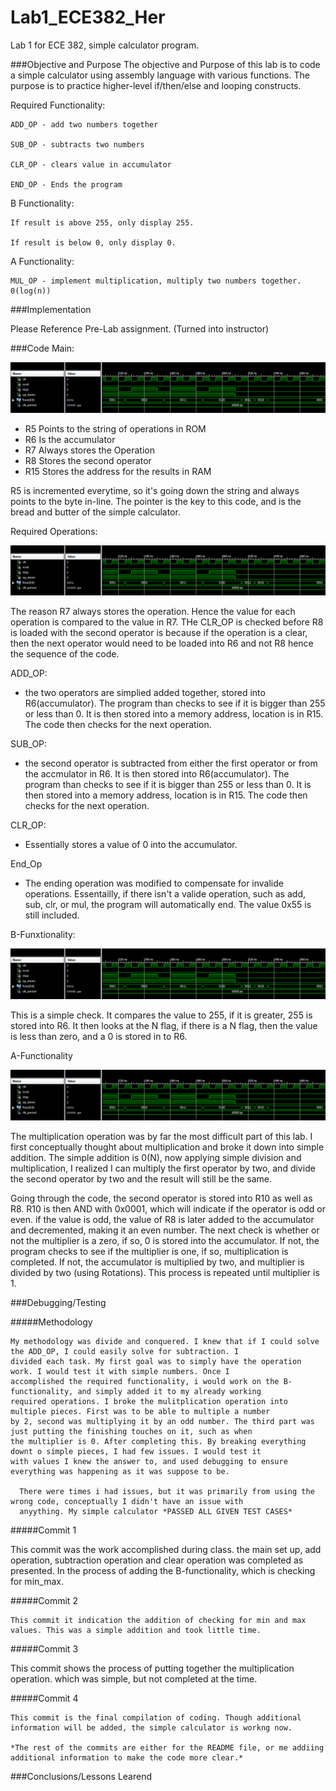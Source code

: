 Lab1_ECE382_Her
===============


Lab 1 for ECE 382, simple calculator program.

###Objective and Purpose
The objective and Purpose of this lab is to code a simple calculator using assembly language with various functions. The purpose is to practice higher-level if/then/else and looping constructs.

  Required Functionality:
  
    ADD_OP - add two numbers together
    
    SUB_OP - subtracts two numbers
    
    CLR_OP - clears value in accumulator  
    
    END_OP - Ends the program
  
  B Functionality:
  
    If result is above 255, only display 255.
    
    If result is below 0, only display 0.
  
  A Functionality:
  
    MUL_OP - implement multiplication, multiply two numbers together. 0(log(n))
  
###Implementation  

  Please Reference Pre-Lab assignment. (Turned into instructor)

###Code
Main:

![alt text](https://github.com/vipersfly23/CE3_Her/blob/master/Moore_Simulation.GIF?raw=true "simulation result")

  * R5 Points to the string of operations in ROM
  * R6 Is the accumulator
  * R7 Always stores the Operation
  * R8 Stores the second operator
  * R15 Stores the address for the results in RAM

R5 is incremented everytime, so it's going down the string and always points to the byte in-line. The pointer is the key to this code, and is the bread and butter of the simple calculator. 

Required Operations:

![alt text](https://github.com/vipersfly23/CE3_Her/blob/master/Moore_Simulation.GIF?raw=true "simulation result")

The reason R7 always stores the operation. Hence the value for each operation is compared to the value in R7. THe CLR_OP is checked before R8 is loaded with the second operator is because if the operation is a clear, then the next operator would need to be loaded into R6 and not R8 hence the sequence of the code.

ADD_OP:

- the two operators are simplied added together, stored into R6(accumulator). The program than checks to see if it is bigger than 255 or less than 0. It is then stored into a memory address, location is in R15. The code then checks for the next operation. 
 
SUB_OP:

- the second operator is subtracted from either the first operator or from the accmulator in R6. It is then stored into R6(accumulator). The program than checks to see if it is bigger than 255 or less than 0. It is then stored into a memory address, location is in R15. The code then checks for the next operation. 

CLR_OP:

- Essentially stores a value of 0 into the accumulator.

End_Op
- The ending operation was modified to compensate for invalide operations. Essentailly, if there isn't a valide operation, such as add, sub, clr, or mul, the program will automatically end. The value 0x55 is still included.

B-Funxtionality:

![alt text](https://github.com/vipersfly23/CE3_Her/blob/master/Moore_Simulation.GIF?raw=true "simulation result")

This is a simple check. It compares the value to 255, if it is greater, 255 is stored into R6. It then looks at the N flag, if there is a N flag, then the value is less than zero, and a 0 is stored in to R6.

A-Functionality

![alt text](https://github.com/vipersfly23/CE3_Her/blob/master/Moore_Simulation.GIF?raw=true "simulation result")

The multiplication operation was by far the most difficult part of this lab. I first conceptually thought about multiplication and broke it down into simple addition. The simple addition is 0(N), now applying simple division and multiplication, I realized I can multiply the first operator by two, and divide the second operator by two and the result will still be the same.

  Going through the code, the second operator is stored into R10 as well as R8. R10 is then AND with 0x0001, which will indicate if the operator is odd or even. if the value is odd, the value of R8 is later added to the accumulator and decremented, making it an even number. The next check is whether or not the multiplier is a zero, if so, 0 is stored into the accumulator. If not, the program checks to see if the multiplier is one, if so, multiplication is completed. If not, the accumulator is multiplied by two, and multiplier is divided by two (using Rotations). This process is repeated until multiplier is 1.

###Debugging/Testing

#####Methodology
  
    My methodology was divide and conquered. I knew that if I could solve the ADD_OP, I could easily solve for subtraction. I
    divided each task. My first goal was to simply have the operation work. I would test it with simple numbers. Once I
    accomplished the required functionality, i would work on the B-functionality, and simply added it to my already working
    required operations. I broke the mulitplication operation into multiple pieces. First was to be able to multiple a number
    by 2, second was multiplying it by an odd number. The third part was just putting the finishing touches on it, such as when
    the multiplier is 0. After completing this. By breaking everything downt o simple pieces, I had few issues. I would test it
    with values I knew the answer to, and used debugging to ensure everything was happening as it was suppose to be.
    
      There were times i had issues, but it was primarily from using the wrong code, conceptually I didn't have an issue with
      anyything. My simple calculator *PASSED ALL GIVEN TEST CASES*

#####Commit 1

  This commit was the work accomplished during class. the main set up, add operation, subtraction operation and clear operation was completed as presented. In the process of adding the B-functionality, which is checking for min_max.
  
#####Commit 2
  
    This commit it indication the addition of checking for min and max values. This was a simple addition and took little time.
    
#####Commit 3

  This commit shows the process of putting together the multiplication operation. which was simple, but not completed at the time.

#####Commit 4
  
    This commit is the final compilation of coding. Though additional information will be added, the simple calculator is workng now.
    
    *The rest of the commits are either for the README file, or me addiing additional information to make the code more clear.*


###Conclusions/Lessons Learend
